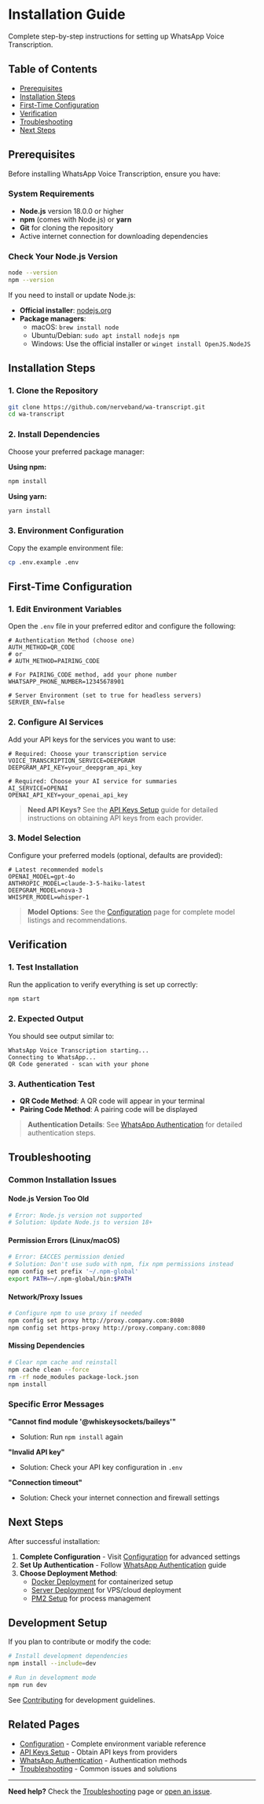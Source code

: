 # Installation Guide

Complete step-by-step instructions for setting up WhatsApp Voice Transcription.

## Table of Contents
- [Prerequisites](#prerequisites)
- [Installation Steps](#installation-steps)
- [First-Time Configuration](#first-time-configuration)
- [Verification](#verification)
- [Troubleshooting](#troubleshooting)
- [Next Steps](#next-steps)

## Prerequisites

Before installing WhatsApp Voice Transcription, ensure you have:

### System Requirements
- **Node.js** version 18.0.0 or higher
- **npm** (comes with Node.js) or **yarn**
- **Git** for cloning the repository
- Active internet connection for downloading dependencies

### Check Your Node.js Version
```bash
node --version
npm --version
```

If you need to install or update Node.js:
- **Official installer**: [nodejs.org](https://nodejs.org/)
- **Package managers**: 
  - macOS: `brew install node`
  - Ubuntu/Debian: `sudo apt install nodejs npm`
  - Windows: Use the official installer or `winget install OpenJS.NodeJS`

## Installation Steps

### 1. Clone the Repository
```bash
git clone https://github.com/nerveband/wa-transcript.git
cd wa-transcript
```

### 2. Install Dependencies
Choose your preferred package manager:

**Using npm:**
```bash
npm install
```

**Using yarn:**
```bash
yarn install
```

### 3. Environment Configuration
Copy the example environment file:
```bash
cp .env.example .env
```

## First-Time Configuration

### 1. Edit Environment Variables
Open the `.env` file in your preferred editor and configure the following:

```env
# Authentication Method (choose one)
AUTH_METHOD=QR_CODE
# or
# AUTH_METHOD=PAIRING_CODE

# For PAIRING_CODE method, add your phone number
WHATSAPP_PHONE_NUMBER=12345678901

# Server Environment (set to true for headless servers)
SERVER_ENV=false
```

### 2. Configure AI Services
Add your API keys for the services you want to use:

```env
# Required: Choose your transcription service
VOICE_TRANSCRIPTION_SERVICE=DEEPGRAM
DEEPGRAM_API_KEY=your_deepgram_api_key

# Required: Choose your AI service for summaries
AI_SERVICE=OPENAI
OPENAI_API_KEY=your_openai_api_key
```

> **Need API Keys?** See the [API Keys Setup](API-Keys-Setup) guide for detailed instructions on obtaining API keys from each provider.

### 3. Model Selection
Configure your preferred models (optional, defaults are provided):

```env
# Latest recommended models
OPENAI_MODEL=gpt-4o
ANTHROPIC_MODEL=claude-3-5-haiku-latest
DEEPGRAM_MODEL=nova-3
WHISPER_MODEL=whisper-1
```

> **Model Options**: See the [Configuration](Configuration) page for complete model listings and recommendations.

## Verification

### 1. Test Installation
Run the application to verify everything is set up correctly:

```bash
npm start
```

### 2. Expected Output
You should see output similar to:
```
WhatsApp Voice Transcription starting...
Connecting to WhatsApp...
QR Code generated - scan with your phone
```

### 3. Authentication Test
- **QR Code Method**: A QR code will appear in your terminal
- **Pairing Code Method**: A pairing code will be displayed

> **Authentication Details**: See [WhatsApp Authentication](WhatsApp-Authentication) for detailed authentication steps.

## Troubleshooting

### Common Installation Issues

#### Node.js Version Too Old
```bash
# Error: Node.js version not supported
# Solution: Update Node.js to version 18+
```

#### Permission Errors (Linux/macOS)
```bash
# Error: EACCES permission denied
# Solution: Don't use sudo with npm, fix npm permissions instead
npm config set prefix '~/.npm-global'
export PATH=~/.npm-global/bin:$PATH
```

#### Network/Proxy Issues
```bash
# Configure npm to use proxy if needed
npm config set proxy http://proxy.company.com:8080
npm config set https-proxy http://proxy.company.com:8080
```

#### Missing Dependencies
```bash
# Clear npm cache and reinstall
npm cache clean --force
rm -rf node_modules package-lock.json
npm install
```

### Specific Error Messages

**"Cannot find module '@whiskeysockets/baileys'"**
- Solution: Run `npm install` again

**"Invalid API key"**
- Solution: Check your API key configuration in `.env`

**"Connection timeout"**
- Solution: Check your internet connection and firewall settings

## Next Steps

After successful installation:

1. **Complete Configuration** - Visit [Configuration](Configuration) for advanced settings
2. **Set Up Authentication** - Follow [WhatsApp Authentication](WhatsApp-Authentication) guide
3. **Choose Deployment Method**:
   - [Docker Deployment](Docker-Deployment) for containerized setup
   - [Server Deployment](Server-Deployment) for VPS/cloud deployment
   - [PM2 Setup](PM2-Setup) for process management

## Development Setup

If you plan to contribute or modify the code:

```bash
# Install development dependencies
npm install --include=dev

# Run in development mode
npm run dev
```

See [Contributing](Contributing) for development guidelines.

## Related Pages
- [Configuration](Configuration) - Complete environment variable reference
- [API Keys Setup](API-Keys-Setup) - Obtain API keys from providers
- [WhatsApp Authentication](WhatsApp-Authentication) - Authentication methods
- [Troubleshooting](Troubleshooting) - Common issues and solutions

---

**Need help?** Check the [Troubleshooting](Troubleshooting) page or [open an issue](https://github.com/nerveband/wa-transcript/issues).